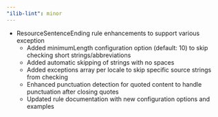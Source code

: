 ```yaml
---
"ilib-lint": minor
---
```


- ResourceSentenceEnding rule enhancements to support various exception
  - Added minimumLength configuration option (default: 10) to skip checking short strings/abbreviations
  - Added automatic skipping of strings with no spaces
  - Added exceptions array per locale to skip specific source strings from checking
  - Enhanced punctuation detection for quoted content to handle punctuation after closing quotes
  - Updated rule documentation with new configuration options and examples
